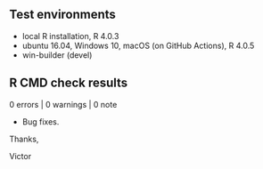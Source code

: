 ## Test environments
* local R installation, R 4.0.3
* ubuntu 16.04, Windows 10, macOS (on GitHub Actions), R 4.0.5
* win-builder (devel)

## R CMD check results

0 errors | 0 warnings | 0 note

* Bug fixes.

Thanks,

Victor
